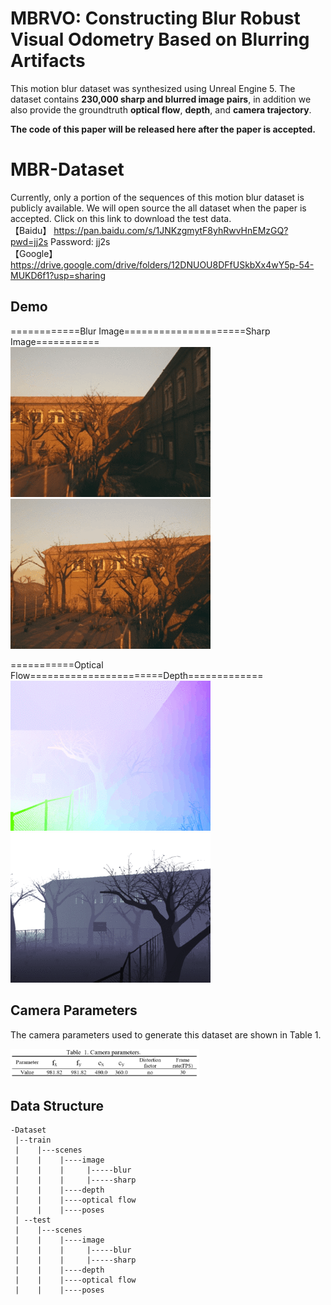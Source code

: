 # MBRVO: Constructing Blur Robust Visual Odometry Based on Blurring Artifacts  

  
This motion blur dataset was synthesized using Unreal Engine 5. The dataset contains **230,000 sharp and blurred image pairs**,
in addition we also provide the groundtruth **optical flow**, **depth**, and **camera trajectory**.  

**The code of this paper will be released here after the paper is accepted.**
  
# MBR-Dataset  

Currently, only a portion of the sequences of this motion blur dataset is publicly available. We will open source the all dataset when the paper is accepted.
 Click on this link to download the test data.  
【Baidu】  https://pan.baidu.com/s/1JNKzgmytF8yhRwvHnEMzGQ?pwd=jj2s     Password: jj2s  
【Google】 https://drive.google.com/drive/folders/12DNUOU8DFfUSkbXx4wY5p-54-MUKD6f1?usp=sharing

## Demo  
============Blur Image=====================Sharp Image===========  
![blur image](https://github.com/zhangcv123/MBRVO-Dataset/blob/main/demo_images/blur.gif)
![image](https://github.com/zhangcv123/MBRVO-Dataset/blob/main/demo_images/sharp.gif)  

  
===========Optical Flow=======================Depth=============  
![image](https://github.com/zhangcv123/MBRVO-Dataset/blob/main/demo_images/optical.gif) 
![image](https://github.com/zhangcv123/MBRVO-Dataset/blob/main/demo_images/depth.gif)



## Camera Parameters 

The camera parameters used to generate this dataset are shown in Table 1.

<img src="https://github.com/zhangcv123/MBRVO-Dataset/blob/main/demo_images/Camer_Parameters.png" width="60%">


## Data Structure  

```
-Dataset
 |--train
 |    |---scenes
 |    |    |----image
 |    |    |     |-----blur
 |    |    |     |-----sharp
 |    |    |----depth
 |    |    |----optical flow
 |    |    |----poses   
 | --test
 |    |---scenes
 |    |    |----image
 |    |    |     |-----blur
 |    |    |     |-----sharp
 |    |    |----depth
 |    |    |----optical flow
 |    |    |----poses 
```
